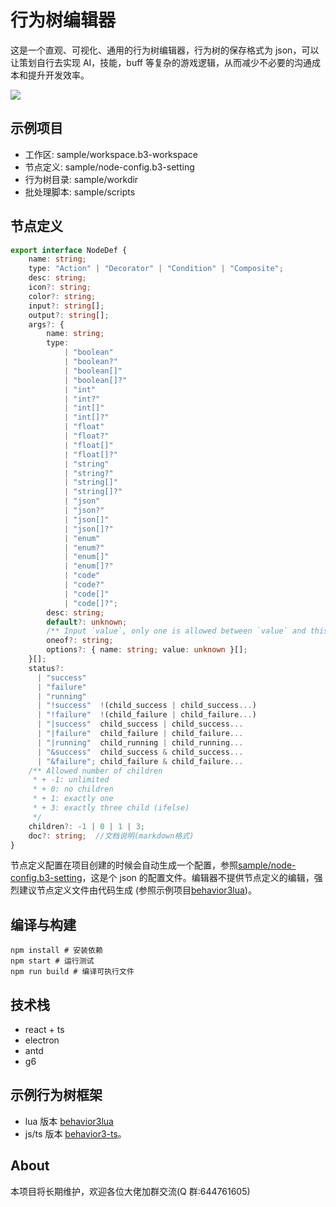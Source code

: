 # 行为树编辑器

这是一个直观、可视化、通用的行为树编辑器，行为树的保存格式为 json，可以让策划自行去实现 AI，技能，buff 等复杂的游戏逻辑，从而减少不必要的沟通成本和提升开发效率。

![](readme/preview.gif)

## 示例项目

- 工作区: sample/workspace.b3-workspace
- 节点定义: sample/node-config.b3-setting
- 行为树目录: sample/workdir
- 批处理脚本: sample/scripts

## 节点定义

```typescript
export interface NodeDef {
    name: string;
    type: "Action" | "Decorator" | "Condition" | "Composite";
    desc: string;
    icon?: string;
    color?: string;
    input?: string[];
    output?: string[];
    args?: {
        name: string;
        type:
            | "boolean"
            | "boolean?"
            | "boolean[]"
            | "boolean[]?"
            | "int"
            | "int?"
            | "int[]"
            | "int[]?"
            | "float"
            | "float?"
            | "float[]"
            | "float[]?"
            | "string"
            | "string?"
            | "string[]"
            | "string[]?"
            | "json"
            | "json?"
            | "json[]"
            | "json[]?"
            | "enum"
            | "enum?"
            | "enum[]"
            | "enum[]?"
            | "code"
            | "code?"
            | "code[]"
            | "code[]?";
        desc: string;
        default?: unknown;
        /** Input `value`, only one is allowed between `value` and this arg.*/
        oneof?: string;
        options?: { name: string; value: unknown }[];
    }[];
    status?:
      | "success"
      | "failure"
      | "running"
      | "!success"  !(child_success | child_success...)
      | "!failure"  !(child_failure | child_failure...)
      | "|success"  child_success | child_success...
      | "|failure"  child_failure | child_failure...
      | "|running"  child_running | child_running...
      | "&success"  child_success & child_success...
      | "&failure"; child_failure & child_failure...
    /** Allowed number of children
     * + -1: unlimited
     * + 0: no children
     * + 1: exactly one
     * + 3: exactly three child (ifelse)
     */
    children?: -1 | 0 | 1 | 3;
    doc?: string;  //文档说明(markdown格式)
}
```

节点定义配置在项目创建的时候会自动生成一个配置，参照[sample/node-config.b3-setting](sample/node-config.b3-setting)，这是个 json 的配置文件。编辑器不提供节点定义的编辑，强烈建议节点定义文件由代码生成 (参照示例项目[behavior3lua](https://github.com/zhandouxiaojiji/behavior3lua))。

## 编译与构建

```shell
npm install # 安装依赖
npm start # 运行测试
npm run build # 编译可执行文件
```

## 技术栈

- react + ts
- electron
- antd
- g6

## 示例行为树框架

- lua 版本 [behavior3lua](https://github.com/zhandouxiaojiji/behavior3lua)
- js/ts 版本 [behavior3-ts](https://github.com/zhongfq/behavior3-ts)。

## About

本项目将长期维护，欢迎各位大佬加群交流(Q 群:644761605)

